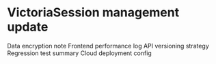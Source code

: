 # VictoriaSession management update
Data encryption note
Frontend performance log
API versioning strategy
Regression test summary
Cloud deployment config

